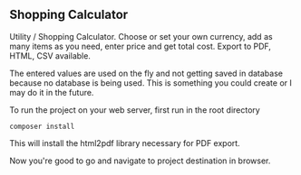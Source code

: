 ## Shopping Calculator

Utility / Shopping Calculator. Choose or set your own currency, add as many items as you need, enter price and get total cost. Export to PDF, HTML, CSV available.

The entered values are used on the fly and not getting saved in database because no database is being used. This is something you could create or I may do it in the future.

To run the project on your web server, first run in the root directory
    
    composer install

This will install the html2pdf library necessary for PDF export.

Now you're good to go and navigate to project destination in browser.
